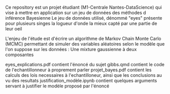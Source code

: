 Ce repository est un projet étudiant (M1-Centrale Nantes-DataScience) qui vise à mettre en application sur un jeu de données des méthodes d inférence Bayesienne
Le jeu de données utilisé, dénommé "eyes" présente pour plusieurs singes la logueur d'onde la mieux capté par une partie de leur oeil 

L'enjeu de l'étude est d'écrire un algorithme de Markov Chain Monte Carlo (MCMC) permettant de simuler des variables aléatoires selon le modèle que l'on suppose sur les données : 
Une mixture gaussienne à deux composantes 

eyes_explications.pdf contient l'énoncé du sujet
gibbs.qmd contient le code de l'echantillonneur à proprement parler 
projet_bayes.pdf contient les calculs des lois necessaires à l'echantilloneur, ainsi que les conclusions au vu des resultats
justification_modèle.ipynb contient quelques arguments servant à justifier le modèle proposé par l'énoncé

